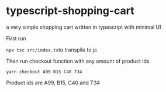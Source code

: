 # typescript-shopping-cart
a very simple shopping cart written in typescript with minimal UI

First run

`npx tsc src/index.ts`to transpile to js

Then run checkout function with any amount of product ids

`yarn checkout A99 B15 C40 T34`

Product ids are A99, B15, C40 and T34
